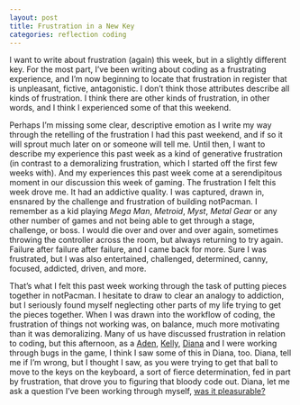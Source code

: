 ```yaml
---
layout: post
title: Frustration in a New Key
categories: reflection coding
---
```

I want to write about frustration (again) this week, but in a slightly different key. For the most part, I’ve been writing about coding as a frustrating experience, and I’m now beginning to locate that frustration in register that is unpleasant, fictive, antagonistic. I don’t think those attributes describe all kinds of frustration. I think there are other kinds of frustration, in other words, and I think I experienced some of that this weekend.

Perhaps I’m missing some clear, descriptive emotion as I write my way through the retelling of the frustration I had this past weekend, and if so it will sprout much later on  or someone will tell me. Until then, I want to describe my experience this past week as a kind of generative frustration (in contrast to a demoralizing frustration, which I started off the first few weeks with). And my experiences this past week come at a serendipitous moment in our discussion this week of gaming. The frustration I felt this week drove me. It had an addictive quality. I was captured, drawn in, ensnared by the challenge and frustration of building notPacman. I remember as a kid playing *Mega Man*, *Metroid*, *Myst*, *Metal Gear* or any other number of games and not being able to get through a stage, challenge, or boss. I would die over and over and over again, sometimes throwing the controller across the room, but always returning to try again. Failure after failure after failure, and I came back for more. Sure I was frustrated, but I was also entertained, challenged, determined, canny, focused, addicted, driven, and more.

That’s what I felt this past week working through the task of putting pieces together in notPacman. I hesitate to draw to clear an analogy to addiction, but I seriously found myself neglecting other parts of my life trying to get the pieces together. When I was drawn into the workflow of coding, the frustration of things not working was, on balance, much more motivating than it was demoralizing. Many of us have discussed frustration in relation to coding, but this afternoon, as a [Aden](http://adenj86.github.io/), [Kelly](http://kellypolasek.github.io/), [Diana](http://dianarosenberger.github.io/) and I were working through bugs in the game, I think I saw some of this in Diana, too. Diana, tell me if I’m wrong, but I thought I saw, as you were trying to get that ball to move to the keys on the keyboard, a sort of fierce determination, fed in part by frustration, that drove you to figuring that bloody code out. Diana, let me ask a question I’ve been working through myself, [was it pleasurable?](http://dianarosenberger.github.io/blog/2016-02-25/week6post2.html?)
